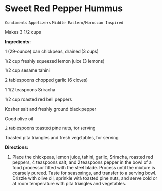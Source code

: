 # Sweet Red Pepper Hummus

`Condiments` `Appetizers` `Middle Eastern/Moroccan Inspired`

Makes 3 1/2 cups

**Ingredients:**

1 (29-ounce) can chickpeas, drained (3 cups)

1/2 cup freshly squeezed lemon juice (3 lemons) 

1/2 cup sesame tahini 

2 tablespoons chopped garlic (6 cloves) 

1 1/2 teaspoons Sriracha 

1/2 cup roasted red bell peppers 

Kosher salt and freshly ground black pepper 

Good olive oil 

2 tablespoons toasted pine nuts, for serving 

Toasted pita triangles and fresh vegetables, for serving 

**Directions:**

1. Place the chickpeas, lemon juice, tahini, garlic, Sriracha, roasted red peppers, 4 teaspoons salt, and 2 teaspoons pepper in the bowl of a food processor fitted with the steel blade. Process until the mixture is coarsely pureed. Taste for seasonings, and transfer to a serving bowl. Drizzle with olive oil, sprinkle with toasted pine nuts, and serve cold or at room temperature with pita triangles and vegetables.
